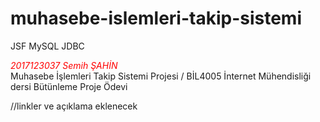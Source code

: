 # muhasebe-islemleri-takip-sistemi
JSF MySQL JDBC

<i style="color: red;">2017123037 Semih ŞAHİN</i> <br />
Muhasebe İşlemleri Takip Sistemi Projesi / BİL4005 İnternet Mühendisliği dersi Bütünleme Proje Ödevi

//linkler ve açıklama eklenecek
